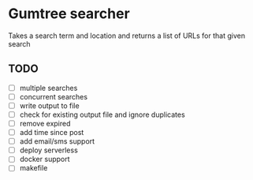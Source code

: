 # Gumtree searcher

Takes a search term and location and returns a list of URLs for that given search


## TODO

* [ ] multiple searches
* [ ] concurrent searches
* [ ] write output to file
* [ ] check for existing output file and ignore duplicates
* [ ] remove expired
* [ ] add time since post
* [ ] add email/sms support
* [ ] deploy serverless
* [ ] docker support
* [ ] makefile